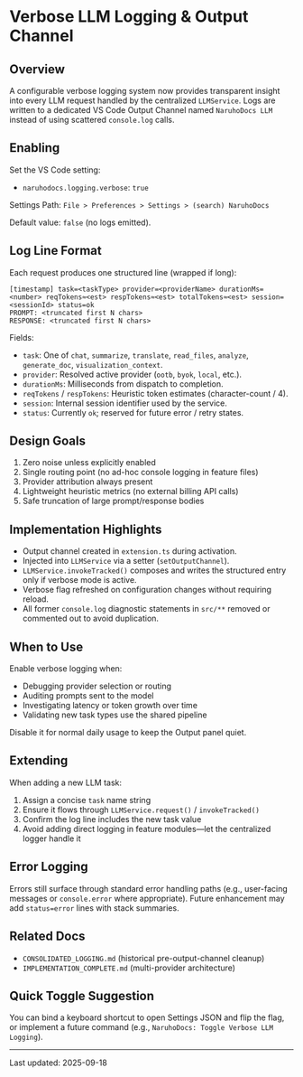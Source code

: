 # Verbose LLM Logging & Output Channel

## Overview
A configurable verbose logging system now provides transparent insight into every LLM request handled by the centralized `LLMService`. Logs are written to a dedicated VS Code Output Channel named `NaruhoDocs LLM` instead of using scattered `console.log` calls.

## Enabling
Set the VS Code setting:
- `naruhodocs.logging.verbose`: `true`

Settings Path: `File > Preferences > Settings > (search) NaruhoDocs`

Default value: `false` (no logs emitted).

## Log Line Format
Each request produces one structured line (wrapped if long):
```
[timestamp] task=<taskType> provider=<providerName> durationMs=<number> reqTokens≈<est> respTokens≈<est> totalTokens≈<est> session=<sessionId> status=ok
PROMPT: <truncated first N chars>
RESPONSE: <truncated first N chars>
```
Fields:
- `task`: One of `chat`, `summarize`, `translate`, `read_files`, `analyze`, `generate_doc`, `visualization_context`.
- `provider`: Resolved active provider (`ootb`, `byok`, `local`, etc.).
- `durationMs`: Milliseconds from dispatch to completion.
- `reqTokens` / `respTokens`: Heuristic token estimates (character-count / 4).
- `session`: Internal session identifier used by the service.
- `status`: Currently `ok`; reserved for future error / retry states.

## Design Goals
1. Zero noise unless explicitly enabled
2. Single routing point (no ad-hoc console logging in feature files)
3. Provider attribution always present
4. Lightweight heuristic metrics (no external billing API calls)
5. Safe truncation of large prompt/response bodies

## Implementation Highlights
- Output channel created in `extension.ts` during activation.
- Injected into `LLMService` via a setter (`setOutputChannel`).
- `LLMService.invokeTracked()` composes and writes the structured entry only if verbose mode is active.
- Verbose flag refreshed on configuration changes without requiring reload.
- All former `console.log` diagnostic statements in `src/**` removed or commented out to avoid duplication.

## When to Use
Enable verbose logging when:
- Debugging provider selection or routing
- Auditing prompts sent to the model
- Investigating latency or token growth over time
- Validating new task types use the shared pipeline

Disable it for normal daily usage to keep the Output panel quiet.

## Extending
When adding a new LLM task:
1. Assign a concise `task` name string
2. Ensure it flows through `LLMService.request()` / `invokeTracked()`
3. Confirm the log line includes the new task value
4. Avoid adding direct logging in feature modules—let the centralized logger handle it

## Error Logging
Errors still surface through standard error handling paths (e.g., user-facing messages or `console.error` where appropriate). Future enhancement may add `status=error` lines with stack summaries.

## Related Docs
- `CONSOLIDATED_LOGGING.md` (historical pre-output-channel cleanup)
- `IMPLEMENTATION_COMPLETE.md` (multi-provider architecture)

## Quick Toggle Suggestion
You can bind a keyboard shortcut to open Settings JSON and flip the flag, or implement a future command (e.g., `NaruhoDocs: Toggle Verbose LLM Logging`).

---
Last updated: 2025-09-18
